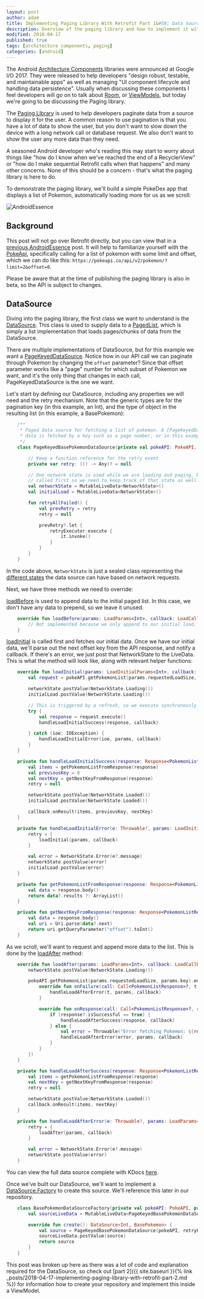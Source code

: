 ```yaml
---
layout: post
author: adam
title: Implementing Paging Library With Retrofit Part 1&#58; Data Source
description: Overview of the paging library and how to implement it with Retrofit.
modified: 2018-04-17
published: true
tags: [architecture components, paging]
categories: [android]
---
```


The Android [Architecture Components](https://developer.android.com/topic/libraries/architecture/index.html) libraries were announced at Google I/O 2017. They were released to help developers "design robust, testable, and maintainable apps" as well as managing "UI component lifecycle and handling data persistence". Usually when discussing these components I feel developers will go on to talk about [Room](https://developer.android.com/topic/libraries/architecture/room.html), or [ViewModels](https://developer.android.com/topic/libraries/architecture/viewmodel.html), but today we're going to be discussing the Paging library.

The [Paging Library](https://developer.android.com/topic/libraries/architecture/paging.html) is used to help developers paginate data from a source to display it for the user. A common reason to use pagination is that you have a lot of data to show the user, but you don't want to slow down the device with a long network call or database request. We also don't want to show the user any more data than they need.

A seasoned Android developer who's reading this may start to worry about things like "how do I know when we've reached the end of a RecyclerView" or "how do I make sequential Retrofit calls when that happens" and many other concerns. None of this should be a concern - that's what the paging library is here to do.

<!--more-->

To demonstrate the paging library, we'll build a simple PokeDex app that displays a list of Pokemon, automatically loading more for us as we scroll:

![AndroidEssence](https://thepracticaldev.s3.amazonaws.com/i/am2687bnk1e3vzro9jlg.gif)

## Background

This post will not go over Retrofit directly, but you can view that in a [previous AndroidEssence](https://androidessence.com/android/getting-started-with-retrofit/) post. It will help to familiarize yourself with the [PokeApi](https://pokeapi.co/), specifically calling for a list of pokemon with some limit and offset, which we can do like this: `https://pokeapi.co/api/v2/pokemon/?limit=2&offset=0`. 

Please be aware that at the time of publishing the paging library is also in beta, so the API is subject to changes.

## DataSource

Diving into the paging library, the first class we want to understand is the [DataSource](https://developer.android.com/reference/android/arch/paging/DataSource.html). This class is used to supply data to a [PagedList](https://developer.android.com/reference/android/arch/paging/PagedList.html), which is simply a list implementation that loads pages/chunks of data from the DataSource. 

There are multiple implementations of DataSource, but for this example we want a [PageKeyedDataSource](https://developer.android.com/reference/android/arch/paging/PageKeyedDataSource.html). Notice how in our API call we can paginate through Pokemon by changing the `offset` parameter? Since that offset parameter works like a "page" number for which subset of Pokemon we want, and it's the only thing that changes in each call, PageKeyedDataSource is the one we want. 

Let's start by defining our DataSource, including any properties we will need and the retry mechanism. Note that the generic types are for the pagination key (in this example, an Int), and the type of object in the resulting list (in this example, a BasePokemon):

```kotlin
    /**
     * Paged data source for fetching a list of pokemon. A [PageKeyedDataSource] is helpful when the
     * data is fetched by a key such as a page number, or in this example an offset.
     */
    class PageKeyedBasePokemonDataSource(private val pokeAPI: PokeAPI, private val retryExecutor: Executor) : PageKeyedDataSource<Int, BasePokemon>() {

        // Keep a function reference for the retry event
        private var retry: (() -> Any)? = null

        // One network state is used while we are loading and paging, but the initial load is always
        // called first so we need to keep track of that state as well.
        val networkState = MutableLiveData<NetworkState>()
        val initialLoad = MutableLiveData<NetworkState>()

        fun retryAllFailed() {
            val prevRetry = retry
            retry = null

            prevRetry?.let {
                retryExecutor.execute {
                    it.invoke()
                }
            }
        }
    }
```

In the code above, `NetworkState` is just a sealed class representing the [different states](https://github.com/AdamMc331/PokeDex/blob/master/app/src/main/java/com/adammcneilly/pokedex/network/NetworkState.kt) the data source can have based on network requests. 

Next, we have three methods we need to override:

[loadBefore](https://developer.android.com/reference/android/arch/paging/PageKeyedDataSource.html#loadBefore(android.arch.paging.PageKeyedDataSource.LoadParams%3CKey%3E,%20android.arch.paging.PageKeyedDataSource.LoadCallback%3CKey,%20Value%3E)) is used to append data to the initial paged list. In this case, we don't have any data to prepend, so we leave it unused.

```kotlin
    override fun loadBefore(params: LoadParams<Int>, callback: LoadCallback<Int, BasePokemon>) {
        // Not implemented because we only append to our initial load.
    }
```

[loadInitial](https://developer.android.com/reference/android/arch/paging/PageKeyedDataSource.html#loadInitial(android.arch.paging.PageKeyedDataSource.LoadInitialParams%3CKey%3E,%20android.arch.paging.PageKeyedDataSource.LoadInitialCallback%3CKey,%20Value%3E)) is called first and fetches our initial data. Once we have our initial data, we'll parse out the next offset key from the API response, and notify a callback. If there's an error, we just post that NetworkState to the LiveData. This is what the method will look like, along with relevant helper functions:

```kotlin
    override fun loadInitial(params: LoadInitialParams<Int>, callback: LoadInitialCallback<Int, BasePokemon>) {
        val request = pokeAPI.getPokemonList(params.requestedLoadSize, 0)

        networkState.postValue(NetworkState.Loading())
        initialLoad.postValue(NetworkState.Loading())

        // This is triggered by a refresh, so we execute synchronously
        try {
            val response = request.execute()
            handleLoadInitialSuccess(response, callback)

        } catch (ioe: IOException) {
            handleLoadInitialError(ioe, params, callback)
        }
    }

    private fun handleLoadInitialSuccess(response: Response<PokemonListResponse>, callback: LoadInitialCallback<Int, BasePokemon>) {
        val items = getPokemonListFromResponse(response)
        val previousKey = 0
        val nextKey = getNextKeyFromResponse(response)
        retry = null

        networkState.postValue(NetworkState.Loaded())
        initialLoad.postValue(NetworkState.Loaded())

        callback.onResult(items, previousKey, nextKey)
    }

    private fun handleLoadInitialError(e: Throwable?, params: LoadInitialParams<Int>, callback: LoadInitialCallback<Int, BasePokemon>) {
        retry = {
            loadInitial(params, callback)
        }

        val error = NetworkState.Error(e?.message)
        networkState.postValue(error)
        initialLoad.postValue(error)
    }

    private fun getPokemonListFromResponse(response: Response<PokemonListResponse>): List<BasePokemon> {
        val data = response.body()
        return data?.results ?: ArrayList()
    }

    private fun getNextKeyFromResponse(response: Response<PokemonListResponse>): Int {
        val data = response.body()
        val uri = Uri.parse(data?.next)
        return uri.getQueryParameter("offset").toInt()
    }
```

As we scroll, we'll want to request and append more data to the list. This is done by the [loadAfter](https://developer.android.com/reference/android/arch/paging/PageKeyedDataSource.html#loadAfter(android.arch.paging.PageKeyedDataSource.LoadParams%3CKey%3E,%20android.arch.paging.PageKeyedDataSource.LoadCallback%3CKey,%20Value%3E)) method:

```kotlin
    override fun loadAfter(params: LoadParams<Int>, callback: LoadCallback<Int, BasePokemon>) {
        networkState.postValue(NetworkState.Loading())

        pokeAPI.getPokemonList(params.requestedLoadSize, params.key).enqueue(object : Callback<PokemonListResponse> {
            override fun onFailure(call: Call<PokemonListResponse>?, t: Throwable?) {
                handleLoadAfterError(t, params, callback)
            }

            override fun onResponse(call: Call<PokemonListResponse>?, response: Response<PokemonListResponse>?) {
                if (response?.isSuccessful == true) {
                    handleLoadAfterSuccess(response, callback)
                } else {
                    val error = Throwable("Error fetching Pokemon: ${response?.code()}")
                    handleLoadAfterError(error, params, callback)
                }
            }
        })
    }

    private fun handleLoadAfterSuccess(response: Response<PokemonListResponse>, callback: LoadCallback<Int, BasePokemon>) {
        val items = getPokemonListFromResponse(response)
        val nextKey = getNextKeyFromResponse(response)
        retry = null

        networkState.postValue(NetworkState.Loaded())
        callback.onResult(items, nextKey)
    }

    private fun handleLoadAfterError(e: Throwable?, params: LoadParams<Int>, callback: LoadCallback<Int, BasePokemon>) {
        retry = {
            loadAfter(params, callback)
        }

        val error = NetworkState.Error(e?.message)
        networkState.postValue(error)
    }
```

You can view the full data source complete with KDocs [here](https://github.com/AdamMc331/PokeDex/blob/master/app/src/main/java/com/adammcneilly/pokedex/basepokemon/PageKeyedBasePokemonDataSource.kt).

Once we've built our DataSource, we'll want to implement a [DataSource.Factory](https://developer.android.com/reference/android/arch/paging/DataSource.Factory.html) to create this source. We'll reference this later in our repository.

```kotlin
    class BasePokemonDataSourceFactory(private val pokeAPI: PokeAPI, private val retryExecutor: Executor) : DataSource.Factory<Int, BasePokemon>() {
        val sourceLiveData = MutableLiveData<PageKeyedBasePokemonDataSource>()

        override fun create(): DataSource<Int, BasePokemon> {
            val source = PageKeyedBasePokemonDataSource(pokeAPI, retryExecutor)
            sourceLiveData.postValue(source)
            return source
        }
    }
```

This post was broken up here as there was a lot of code and explanation required for the DataSource, so check out [part 2]({{ site.baseurl }}{% link _posts/2018-04-17-implementing-paging-library-with-retrofit-part-2.md %}) for information how to create your repository and implement this inside a ViewModel.